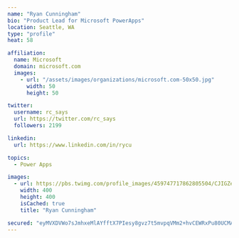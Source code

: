 ```yaml
---
name: "Ryan Cunningham"
bio: "Product Lead for Microsoft PowerApps"
location: Seattle, WA
type: "profile"
heat: 58

affiliation:
  name: Microsoft
  domain: microsoft.com
  images:
    - url: "/assets/images/organizations/microsoft.com-50x50.jpg"
      width: 50
      height: 50

twitter:
  username: rc_says
  url: https://twitter.com/rc_says
  followers: 2199

linkedin:
  url: https://www.linkedin.com/in/rycu

topics:
  - Power Apps

images:
  - url: https://pbs.twimg.com/profile_images/459747717862805504/CJIGZejd_400x400.png
    width: 400
    height: 400
    isCached: true
    title: "Ryan Cunningham"

secured: "eyMVXDVWo7sJmhxeMlAYfftX7PIesy8gvz7t5mvpqVMm2+hvCEWRxPu80UCMAR2hGGOIf3VCzMofsH+4838PtFjHaKkPoxaRGvbKfkXIzgb87qSoIdjm1xByymBAVUnqrn4LFOuk2W1kIB5iElcCRFha42UyZbJMJMBJgqTjlNM1/8tF792LbjlLW52X/7M4GcZM413YZ4mp7diCBGkanGfCMo4hQSwq0rPsrStEC0QoVg2eACSCCWfOlGJ+xexP/PTAy3lQhSipLLpxOdLVLqxt5I7Hw3jimn8C13RTycv/3g4RfFHvYVa1b5SVHL++jZPtac1PkxUAT1EH7MpRZInEdBqfan/oZ2UIj5Z61pGeYJsv39sIwRqZVGWnaLtsVL2vJgmlOQ1xivZMnw/+R5YgKpwwBUwbHyx1XifROhE=;+GzHzFdKJAjG2CrCCr58uQ=="
---
```


